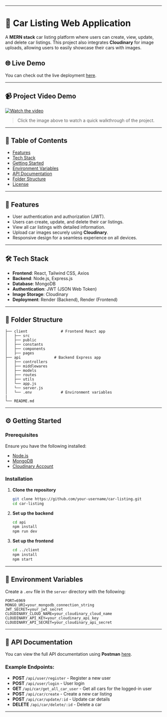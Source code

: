 
---

# 🚗 Car Listing Web Application

A **MERN stack** car listing platform where users can create, view, update, and delete car listings. This project also integrates **Cloudinary** for image uploads, allowing users to easily showcase their cars with images.

## 🌐 Live Demo
You can check out the live deployment [here](https://car-listing-ixro.onrender.com).

---

## 📹 Project Video Demo
[![Watch the video](https://img.youtube.com/vi/ttv1CbgmOCg/maxresdefault.jpg)](https://youtu.be/ttv1CbgmOCg)
> Click the image above to watch a quick walkthrough of the project.

---

## 📑 Table of Contents
- [Features](#features)
- [Tech Stack](#tech-stack)
- [Getting Started](#getting-started)
- [Environment Variables](#environment-variables)
- [API Documentation](#api-documentation)
- [Folder Structure](#folder-structure)
- [License](#license)

---

## 🚀 Features
- User authentication and authorization (JWT).
- Users can create, update, and delete their car listings.
- View all car listings with detailed information.
- Upload car images securely using **Cloudinary**.
- Responsive design for a seamless experience on all devices.

---

## 🛠️ Tech Stack
- **Frontend**: React, Tailwind CSS, Axios
- **Backend**: Node.js, Express.js
- **Database**: MongoDB
- **Authentication**: JWT (JSON Web Token)
- **Image Storage**: Cloudinary
- **Deployment**: Render (Backend), Render (Frontend)

---

## 📂 Folder Structure
```
├── client               # Frontend React app
│   ├── src
│   ├── public
│   ├── constants
│   ├── components
│   ├── pages
├── api               # Backend Express app
│   ├── controllers
│   ├── middlewares
│   ├── models
│   ├── routes
│   ├── utils
│   └── app.js
│   └── server.js
│   └── .env             # Environment variables
|
└── README.md
```

---

## ⚙️ Getting Started

### Prerequisites
Ensure you have the following installed:
- [Node.js](https://nodejs.org/)
- [MongoDB](https://www.mongodb.com/)
- [Cloudinary Account](https://cloudinary.com/)

### Installation

1. **Clone the repository**
   ```bash
   git clone https://github.com/your-username/car-listing.git
   cd car-listing
   ```

2. **Set up the backend**
   ```bash
   cd api
   npm install
   npm run dev
   ```

3. **Set up the frontend**
   ```bash
   cd ../client
   npm install
   npm start
   ```

---

## 🔧 Environment Variables
Create a `.env` file in the `server` directory with the following:

```env
PORT=6969
MONGO_URI=your_mongodb_connection_string
JWT_SECRET=your_jwt_secret
CLOUDINARY_CLOUD_NAME=your_cloudinary_cloud_name
CLOUDINARY_API_KEY=your_cloudinary_api_key
CLOUDINARY_API_SECRET=your_cloudinary_api_secret
```

---

## 📄 API Documentation
You can view the full API documentation using **Postman** [here](https://documenter.getpostman.com/view/21366695/2sAY55ay1i).
### Example Endpoints:
- **POST** `/api/user/register` - Register a new user
- **POST** `/api/user/login` - User login
- **GET** `/api/car/get_all_car_user` - Get all cars for the logged-in user
- **POST** `/api/car/create` - Create a new car listing
- **POST** `/api/car/update/:id` - Update car details
- **DELETE** `/api/car/delete/:id` - Delete a car

---



